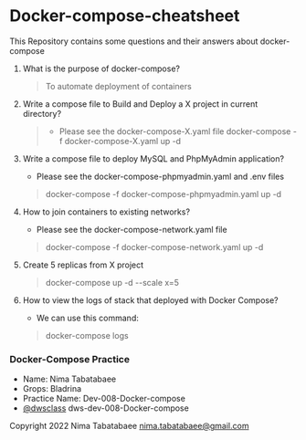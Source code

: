 # Docker-compose-cheatsheet

 This Repository contains some questions and their answers about docker-compose
 
 1) What is the purpose of docker-compose?
   
    > To automate deployment of containers 
  
  
 2) Write a compose file to Build and Deploy a X project in current directory?
 
    > - Please see the docker-compose-X.yaml file
    > docker-compose -f docker-compose-X.yaml up -d
   
   
 3) Write a compose file to deploy MySQL and PhpMyAdmin application?
 
    - Please see the docker-compose-phpmyadmin.yaml and .env files
    > docker-compose -f docker-compose-phpmyadmin.yaml up -d
 
 
 4) How to join containers to existing networks?
 
    - Please see the docker-compose-network.yaml file
    > docker-compose -f docker-compose-network.yaml up -d
 
 
 5) Create 5 replicas from X project
 
    > docker-compose up -d --scale x=5
 
 
 6) How to view the logs of stack that deployed with Docker Compose?
 
    - We can use this command:
    > docker-compose logs

 
 
### Docker-Compose Practice
  - Name: Nima Tabatabaee
  - Grops: Bladrina
  - Practice Name: Dev-008-Docker-compose
  - [@dwsclass](https://github.com/dwsclass) dws-dev-008-Docker-compose
    

Copyright 2022 Nima Tabatabaee nima.tabatabaee@gmail.com


